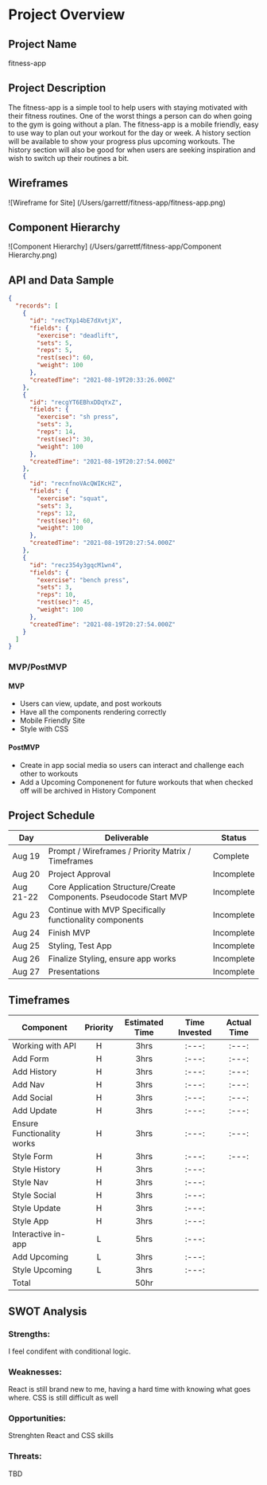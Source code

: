 # Project Overview

## Project Name

fitness-app

## Project Description

The fitness-app is a simple tool to help users with staying motivated with their fitness routines. One of the worst things a person can do when going to the gym is going without a plan. The fitness-app is a mobile friendly, easy to use way to plan out your workout for the day or week. A history section will be available to show your progress plus upcoming workouts. The history section will also be good for when users are seeking inspiration and wish to switch up their routines a bit.

## Wireframes

![Wireframe for Site] (/Users/garrettf/fitness-app/fitness-app.png)

## Component Hierarchy

![Component Hierarchy] (/Users/garrettf/fitness-app/Component Hierarchy.png)

## API and Data Sample

```json
{
  "records": [
    {
      "id": "recTXp14bE7dXvtjX",
      "fields": {
        "exercise": "deadlift",
        "sets": 5,
        "reps": 5,
        "rest(sec)": 60,
        "weight": 100
      },
      "createdTime": "2021-08-19T20:33:26.000Z"
    },
    {
      "id": "recgYT6EBhxDDqYxZ",
      "fields": {
        "exercise": "sh press",
        "sets": 3,
        "reps": 14,
        "rest(sec)": 30,
        "weight": 100
      },
      "createdTime": "2021-08-19T20:27:54.000Z"
    },
    {
      "id": "recnfnoVAcQWIKcHZ",
      "fields": {
        "exercise": "squat",
        "sets": 3,
        "reps": 12,
        "rest(sec)": 60,
        "weight": 100
      },
      "createdTime": "2021-08-19T20:27:54.000Z"
    },
    {
      "id": "recz354y3gqcM1wn4",
      "fields": {
        "exercise": "bench press",
        "sets": 3,
        "reps": 10,
        "rest(sec)": 45,
        "weight": 100
      },
      "createdTime": "2021-08-19T20:27:54.000Z"
    }
  ]
}
```

### MVP/PostMVP

#### MVP

- Users can view, update, and post workouts
- Have all the components rendering correctly
- Mobile Friendly Site
- Style with CSS

#### PostMVP

- Create in app social media so users can interact and challenge each other to workouts
- Add a Upcoming Componenent for future workouts that when checked off will be archived in
  History Component

## Project Schedule

| Day       | Deliverable                                                        | Status     |
| --------- | ------------------------------------------------------------------ | ---------- |
| Aug 19    | Prompt / Wireframes / Priority Matrix / Timeframes                 | Complete   |
| Aug 20    | Project Approval                                                   | Incomplete |
| Aug 21-22 | Core Application Structure/Create Components. Pseudocode Start MVP | Incomplete |
| Agu 23    | Continue with MVP Specifically functionality components            | Incomplete |
| Aug 24    | Finish MVP                                                         | Incomplete |
| Aug 25    | Styling, Test App                                                  | Incomplete |
| Aug 26    | Finalize Styling, ensure app works                                 | Incomplete |
| Aug 27    | Presentations                                                      | Incomplete |

## Timeframes

| Component                  | Priority | Estimated Time | Time Invested | Actual Time |
| -------------------------- | :------: | :------------: | :-----------: | :---------: |
| Working with API           |    H     |      3hrs      |     :---:     |    :---:    |
| Add Form                   |    H     |      3hrs      |     :---:     |    :---:    |
| Add History                |    H     |      3hrs      |     :---:     |    :---:    |
| Add Nav                    |    H     |      3hrs      |     :---:     |    :---:    |
| Add Social                 |    H     |      3hrs      |     :---:     |    :---:    |
| Add Update                 |    H     |      3hrs      |     :---:     |    :---:    |
| Ensure Functionality works |    H     |      3hrs      |     :---:     |    :---:    |
| Style Form                 |    H     |      3hrs      |     :---:     |    :---:    |
| Style History              |    H     |      3hrs      |     :---:     |             |
| Style Nav                  |    H     |      3hrs      |     :---:     |             |
| Style Social               |    H     |      3hrs      |     :---:     |             |
| Style Update               |    H     |      3hrs      |     :---:     |             |
| Style App                  |    H     |      3hrs      |     :---:     |             |
| Interactive in-app         |    L     |      5hrs      |     :---:     |             |
| Add Upcoming               |    L     |      3hrs      |     :---:     |             |
| Style Upcoming             |    L     |      3hrs      |     :---:     |             |
| Total                      |          |      50hr      |               |             |

## SWOT Analysis

### Strengths:

I feel condifent with conditional logic.

### Weaknesses:

React is still brand new to me, having a hard time with knowing what goes where.
CSS is still difficult as well

### Opportunities:

Strenghten React and CSS skills

### Threats:

TBD
